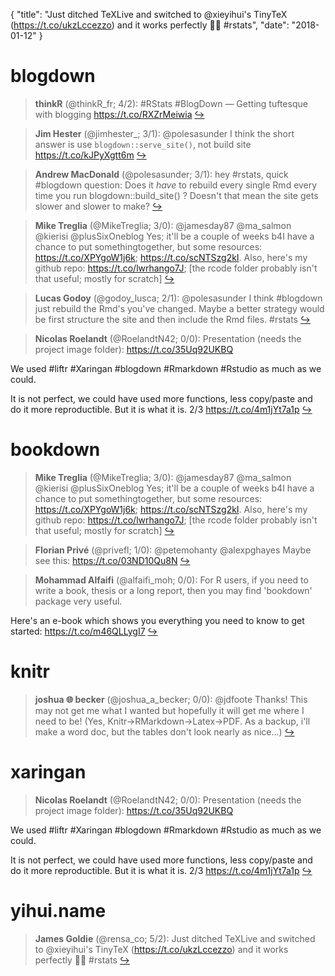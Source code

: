 {
  "title": "Just ditched TeXLive and switched to @xieyihui's TinyTeX (https://t.co/ukzLccezzo) and it works perfectly 👌🏻 #rstats",
  "date": "2018-01-12"
}

# blogdown

> **thinkR** (@thinkR_fr; 4/2): #RStats #BlogDown — Getting tuftesque with blogging https://t.co/RXZrMeiwia  [&#8618;](https://twitter.com/xieyihui/status/951449923341422592)

<!-- -->


> **Jim Hester** (@jimhester_; 3/1): @polesasunder I think the short answer is use `blogdown::serve_site()`, not build site https://t.co/kJPyXgtt6m  [&#8618;](https://twitter.com/xieyihui/status/951575912553893890)

<!-- -->


> **Andrew MacDonald** (@polesasunder; 3/1): hey #rstats, quick #blogdown question: Does it *have* to rebuild every single Rmd every time you run blogdown::build_site() ? Doesn't that mean the site gets slower and slower to make?  [&#8618;](https://twitter.com/xieyihui/status/951447041569370112)

<!-- -->


> **Mike Treglia** (@MikeTreglia; 3/0): @jamesday87 @ma_salmon @kierisi @plusSixOneblog Yes; it'll be a couple of weeks b4I have a chance to put somethingtogether, but some resources: https://t.co/XPYgoW1j6k; https://t.co/scNTSzg2kI. Also, here's my github repo: https://t.co/lwrhango7J; [the rcode folder probably isn't that useful; mostly for scratch]  [&#8618;](https://twitter.com/xieyihui/status/951265206860214273)

<!-- -->


> **Lucas Godoy** (@godoy_lusca; 2/1): @polesasunder I think #blogdown just rebuild the Rmd's you've changed. Maybe a better strategy would be first structure the site and then include the Rmd files. #rstats  [&#8618;](https://twitter.com/xieyihui/status/951453224330039296)

<!-- -->


> **Nicolas Roelandt** (@RoelandtN42; 0/0): Presentation (needs the project image folder): https://t.co/35Uq92UKBQ
>
We used #liftr #Xaringan #blogdown #Rmarkdown #Rstudio as much as we could.
>
It is not perfect, we could have used more functions, less copy/paste and do it more reproductible. But it is what it is. 2/3 https://t.co/4m1jYt7a1p  [&#8618;](https://twitter.com/xieyihui/status/951570745942999041)

<!-- -->


# bookdown

> **Mike Treglia** (@MikeTreglia; 3/0): @jamesday87 @ma_salmon @kierisi @plusSixOneblog Yes; it'll be a couple of weeks b4I have a chance to put somethingtogether, but some resources: https://t.co/XPYgoW1j6k; https://t.co/scNTSzg2kI. Also, here's my github repo: https://t.co/lwrhango7J; [the rcode folder probably isn't that useful; mostly for scratch]  [&#8618;](https://twitter.com/xieyihui/status/951265206860214273)

<!-- -->


> **Florian Privé** (@privefl; 1/0): @petemohanty @alexpghayes Maybe see this: https://t.co/03ND10Qu8N  [&#8618;](https://twitter.com/xieyihui/status/951369736998260736)

<!-- -->


> **Mohammad Alfaifi** (@alfaifi_moh; 0/0): For R users, if you need to write a book, thesis or a long report,  then you may find 'bookdown' package very useful. 
>
Here's an e-book which shows you everything you need to know to get started: 
https://t.co/m46QLLygI7  [&#8618;](https://twitter.com/xieyihui/status/951560691256762368)

<!-- -->


# knitr

> **joshua 🌐 becker** (@joshua_a_becker; 0/0): @jdfoote Thanks!  This may not get me what I wanted but hopefully it will get me where I need to be!  (Yes, Knitr-&gt;RMarkdown-&gt;Latex-&gt;PDF.  As a backup, i'll make a word doc, but the tables don't look nearly as nice...)  [&#8618;](https://twitter.com/xieyihui/status/951476595373629445)

<!-- -->


# xaringan

> **Nicolas Roelandt** (@RoelandtN42; 0/0): Presentation (needs the project image folder): https://t.co/35Uq92UKBQ
>
We used #liftr #Xaringan #blogdown #Rmarkdown #Rstudio as much as we could.
>
It is not perfect, we could have used more functions, less copy/paste and do it more reproductible. But it is what it is. 2/3 https://t.co/4m1jYt7a1p  [&#8618;](https://twitter.com/xieyihui/status/951570745942999041)

<!-- -->


# yihui.name

> **James Goldie** (@rensa_co; 5/2): Just ditched TeXLive and switched to @xieyihui's TinyTeX (https://t.co/ukzLccezzo) and it works perfectly 👌🏻 #rstats  [&#8618;](https://twitter.com/xieyihui/status/951308172546863104)

<!-- -->


